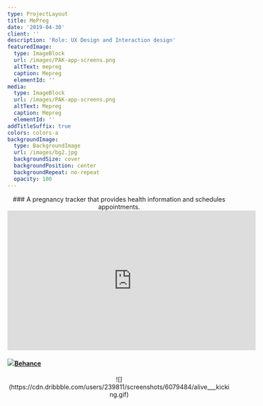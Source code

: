 ```yaml
---
type: ProjectLayout
title: MePreg
date: '2019-04-30'
client: ''
description: 'Role: UX Design and Interaction design'
featuredImage:
  type: ImageBlock
  url: /images/PAK-app-screens.png
  altText: mepreg
  caption: Mepreg
  elementId: ''
media:
  type: ImageBlock
  url: /images/PAK-app-screens.png
  altText: Mepreg
  caption: Mepreg
  elementId: ''
addTitleSuffix: true
colors: colors-a
backgroundImage:
  type: BackgroundImage
  url: /images/bg2.jpg
  backgroundSize: cover
  backgroundPosition: center
  backgroundRepeat: no-repeat
  opacity: 100
---
```

<div style="text-align: center">### A pregnancy tracker that provides health information and schedules appointments.</div>

<div style="text-align: center"><iframe width="560" height="315" src="https://www.youtube.com/embed/jti5TbfBFSI?si=CNgH-5kuTWcOf8Ky" title="YouTube video player" frameborder="0" allow="accelerometer; autoplay; clipboard-write; encrypted-media; gyroscope; picture-in-picture; web-share" referrerpolicy="strict-origin-when-cross-origin" allowfullscreen></iframe></div>

#### ![](https://mir-s3-cdn-cf.behance.net/project_modules/1400/80118375327263.5c54272458e5d.gif)[Behance](https://www.behance.net/gallery/75327263/Me-Preg)

<div style="text-align: center">![](https://cdn.dribbble.com/users/239811/screenshots/6079484/alive___kicking.gif)</div>

